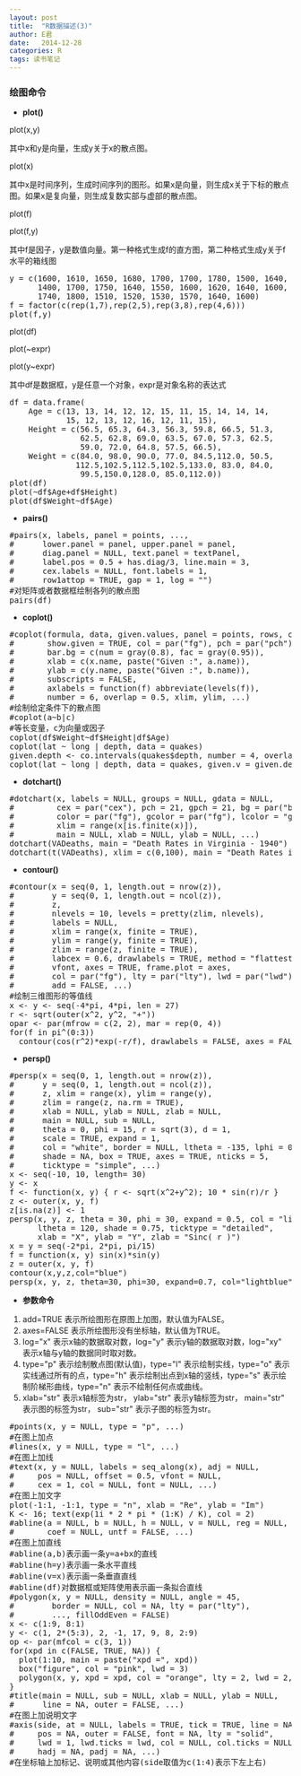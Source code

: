 ```yaml
---
layout: post
title:  "R数据描述(3)"
author: E君
date:   2014-12-28
categories: R
tags: 读书笔记
---
```


### 绘图命令 ###

- **plot()**

plot(x,y)

其中x和y是向量，生成y关于x的散点图。

plot(x)

其中x是时间序列，生成时间序列的图形。如果x是向量，则生成x关于下标的散点图。如果x是复向量，则生成复数实部与虚部的散点图。

plot(f)

plot(f,y)

其中f是因子，y是数值向量。第一种格式生成f的直方图，第二种格式生成y关于f水平的箱线图

<pre>
y = c(1600, 1610, 1650, 1680, 1700, 1700, 1780, 1500, 1640, 
      1400, 1700, 1750, 1640, 1550, 1600, 1620, 1640, 1600,
      1740, 1800, 1510, 1520, 1530, 1570, 1640, 1600)
f = factor(c(rep(1,7),rep(2,5),rep(3,8),rep(4,6)))
plot(f,y)
</pre>

plot(df)

plot(~expr)

plot(y~expr)

其中df是数据框，y是任意一个对象，expr是对象名称的表达式

<pre>
df = data.frame(
    Age = c(13, 13, 14, 12, 12, 15, 11, 15, 14, 14, 14,
            15, 12, 13, 12, 16, 12, 11, 15), 
    Height = c(56.5, 65.3, 64.3, 56.3, 59.8, 66.5, 51.3, 
               62.5, 62.8, 69.0, 63.5, 67.0, 57.3, 62.5, 
               59.0, 72.0, 64.8, 57.5, 66.5), 
    Weight = c(84.0, 98.0, 90.0, 77.0, 84.5,112.0, 50.5, 
              112.5,102.5,112.5,102.5,133.0, 83.0, 84.0,
               99.5,150.0,128.0, 85.0,112.0))
plot(df)
plot(~df$Age+df$Height)
plot(df$Weight~df$Age)
</pre>

- **pairs()**

<pre>
#pairs(x, labels, panel = points, ...,
#      lower.panel = panel, upper.panel = panel,
#      diag.panel = NULL, text.panel = textPanel,
#      label.pos = 0.5 + has.diag/3, line.main = 3,
#      cex.labels = NULL, font.labels = 1,
#      row1attop = TRUE, gap = 1, log = "")
#对矩阵或者数据框绘制各列的散点图
pairs(df)
</pre>

- **coplot()**

<pre>
#coplot(formula, data, given.values, panel = points, rows, columns,
#       show.given = TRUE, col = par("fg"), pch = par("pch"),
#       bar.bg = c(num = gray(0.8), fac = gray(0.95)),
#       xlab = c(x.name, paste("Given :", a.name)),
#       ylab = c(y.name, paste("Given :", b.name)),
#       subscripts = FALSE,
#       axlabels = function(f) abbreviate(levels(f)),
#       number = 6, overlap = 0.5, xlim, ylim, ...)
#绘制给定条件下的散点图
#coplot(a~b|c)
#等长变量，c为向量或因子
coplot(df$Weight~df$Height|df$Age)
coplot(lat ~ long | depth, data = quakes)
given.depth <- co.intervals(quakes$depth, number = 4, overlap = .1)
coplot(lat ~ long | depth, data = quakes, given.v = given.depth, rows = 1)
</pre>

- **dotchart()**

<pre>
#dotchart(x, labels = NULL, groups = NULL, gdata = NULL,
#         cex = par("cex"), pch = 21, gpch = 21, bg = par("bg"),
#         color = par("fg"), gcolor = par("fg"), lcolor = "gray",
#         xlim = range(x[is.finite(x)]),
#         main = NULL, xlab = NULL, ylab = NULL, ...)
dotchart(VADeaths, main = "Death Rates in Virginia - 1940")
dotchart(t(VADeaths), xlim = c(0,100), main = "Death Rates in Virginia - 1940")
</pre>

- **contour()**

<pre>
#contour(x = seq(0, 1, length.out = nrow(z)),
#        y = seq(0, 1, length.out = ncol(z)),
#        z,
#        nlevels = 10, levels = pretty(zlim, nlevels),
#        labels = NULL,
#        xlim = range(x, finite = TRUE),
#        ylim = range(y, finite = TRUE),
#        zlim = range(z, finite = TRUE),
#        labcex = 0.6, drawlabels = TRUE, method = "flattest",
#        vfont, axes = TRUE, frame.plot = axes,
#        col = par("fg"), lty = par("lty"), lwd = par("lwd"),
#        add = FALSE, ...)
#绘制三维图形的等值线
x <- y <- seq(-4*pi, 4*pi, len = 27)
r <- sqrt(outer(x^2, y^2, "+"))
opar <- par(mfrow = c(2, 2), mar = rep(0, 4))
for(f in pi^(0:3))
  contour(cos(r^2)*exp(-r/f), drawlabels = FALSE, axes = FALSE, frame = TRUE)
</pre>

- **persp()**

<pre>
#persp(x = seq(0, 1, length.out = nrow(z)),
#      y = seq(0, 1, length.out = ncol(z)),
#      z, xlim = range(x), ylim = range(y),
#      zlim = range(z, na.rm = TRUE),
#      xlab = NULL, ylab = NULL, zlab = NULL,
#      main = NULL, sub = NULL,
#      theta = 0, phi = 15, r = sqrt(3), d = 1,
#      scale = TRUE, expand = 1,
#      col = "white", border = NULL, ltheta = -135, lphi = 0,
#      shade = NA, box = TRUE, axes = TRUE, nticks = 5,
#      ticktype = "simple", ...)
x <- seq(-10, 10, length= 30)
y <- x
f <- function(x, y) { r <- sqrt(x^2+y^2); 10 * sin(r)/r }
z <- outer(x, y, f)
z[is.na(z)] <- 1
persp(x, y, z, theta = 30, phi = 30, expand = 0.5, col = "lightblue",
      ltheta = 120, shade = 0.75, ticktype = "detailed",
      xlab = "X", ylab = "Y", zlab = "Sinc( r )")
x = y = seq(-2*pi, 2*pi, pi/15)
f = function(x, y) sin(x)*sin(y)
z = outer(x, y, f)
contour(x,y,z,col="blue")
persp(x, y, z, theta=30, phi=30, expand=0.7, col="lightblue")
</pre>

- **参数命令**

1. add=TRUE 表示所绘图形在原图上加图，默认值为FALSE。
2. axes=FALSE 表示所绘图形没有坐标轴，默认值为TRUE。
3. log="x" 表示x轴的数据取对数，log="y" 表示y轴的数据取对数，log="xy" 表示x轴与y轴的数据同时取对数。
4. type="p" 表示绘制散点图(默认值)，type="l" 表示绘制实线，type="o" 表示实线通过所有的点，type="h" 表示绘制出点到x轴的竖线，type="s" 表示绘制阶梯形曲线，type="n" 表示不绘制任何点或曲线。
5. xlab="str" 表示x轴标签为str， ylab="str" 表示y轴标签为str， main="str" 表示图的标签为str， sub="str" 表示子图的标签为str。 

<pre>
#points(x, y = NULL, type = "p", ...)
#在图上加点
#lines(x, y = NULL, type = "l", ...)
#在图上加线
#text(x, y = NULL, labels = seq_along(x), adj = NULL,
#     pos = NULL, offset = 0.5, vfont = NULL,
#     cex = 1, col = NULL, font = NULL, ...)
#在图上加文字
plot(-1:1, -1:1, type = "n", xlab = "Re", ylab = "Im")
K <- 16; text(exp(1i * 2 * pi * (1:K) / K), col = 2)
#abline(a = NULL, b = NULL, h = NULL, v = NULL, reg = NULL,
#       coef = NULL, untf = FALSE, ...)
#在图上加直线
#abline(a,b)表示画一条y=a+bx的直线
#abline(h=y)表示画一条水平直线
#abline(v=x)表示画一条垂直直线
#abline(df)对数据框或矩阵使用表示画一条拟合直线
#polygon(x, y = NULL, density = NULL, angle = 45,
#        border = NULL, col = NA, lty = par("lty"),
#        ..., fillOddEven = FALSE)
x <- c(1:9, 8:1)
y <- c(1, 2*(5:3), 2, -1, 17, 9, 8, 2:9)
op <- par(mfcol = c(3, 1))
for(xpd in c(FALSE, TRUE, NA)) {
  plot(1:10, main = paste("xpd =", xpd))
  box("figure", col = "pink", lwd = 3)
  polygon(x, y, xpd = xpd, col = "orange", lty = 2, lwd = 2, border = "red")
}
#title(main = NULL, sub = NULL, xlab = NULL, ylab = NULL,
#      line = NA, outer = FALSE, ...)
#在图上加说明文字
#axis(side, at = NULL, labels = TRUE, tick = TRUE, line = NA,
#     pos = NA, outer = FALSE, font = NA, lty = "solid",
#     lwd = 1, lwd.ticks = lwd, col = NULL, col.ticks = NULL,
#     hadj = NA, padj = NA, ...)
#在坐标轴上加标记、说明或其他内容(side取值为c(1:4)表示下左上右)
</pre>